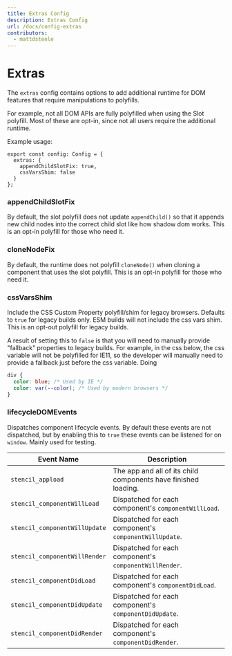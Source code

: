 ```yaml
---
title: Extras Config
description: Extras Config
url: /docs/config-extras
contributors:
  - mattdsteele
---
```


# Extras

The `extras` config contains options to add additional runtime for DOM features that require manipulations to polyfills.

For example, not all DOM APIs are fully polyfilled when using the Slot polyfill.
Most of these are opt-in, since not all users require the additional runtime.

Example usage:

```tsx
export const config: Config = {
  extras: {
    appendChildSlotFix: true,
    cssVarsShim: false
  }
};
```

### appendChildSlotFix

By default, the slot polyfill does not update `appendChild()` so that it appends
new child nodes into the correct child slot like how shadow dom works. This is an opt-in
polyfill for those who need it.

### cloneNodeFix

By default, the runtime does not polyfill `cloneNode()` when cloning a component
that uses the slot polyfill. This is an opt-in polyfill for those who need it.

### cssVarsShim

Include the CSS Custom Property polyfill/shim for legacy browsers. Defaults to `true`
for legacy builds only. ESM builds will not include the css vars shim. This is an opt-out polyfill for legacy builds.

A result of setting this to `false` is that you will need to manually provide "fallback" properties to legacy builds. For example, in the css below, the css variable will not be polyfilled for IE11, so the developer will manually need to provide a fallback just before the css variable. Doing

```css
div {
  color: blue; /* Used by IE */
  color: var(--color); /* Used by modern browsers */
}
```

### lifecycleDOMEvents

Dispatches component lifecycle events. By default these events are not dispatched,
but by enabling this to `true` these events can be listened for on `window`.
Mainly used for testing.

| Event Name                     | Description                                                    |
|--------------------------------|----------------------------------------------------------------|
| `stencil_appload`              | The app and all of its child components have finished loading. |
| `stencil_componentWillLoad`    | Dispatched for each component's `componentWillLoad`. |
| `stencil_componentWillUpdate`  | Dispatched for each component's `componentWillUpdate`. |
| `stencil_componentWillRender`  | Dispatched for each component's `componentWillRender`. |
| `stencil_componentDidLoad`     | Dispatched for each component's `componentDidLoad`. |
| `stencil_componentDidUpdate`   | Dispatched for each component's `componentDidUpdate`. |
| `stencil_componentDidRender`   | Dispatched for each component's `componentDidRender`. |
